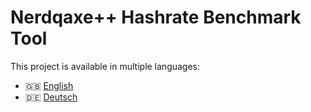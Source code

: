 # Nerdqaxe++ Hashrate Benchmark Tool

This project is available in multiple languages:

- 🇬🇧 [English](README.en.md)
- 🇩🇪 [Deutsch](README.de.md)
